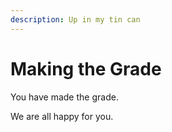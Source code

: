 ```yaml
---
description: Up in my tin can
---
```


# Making the Grade

You have made the grade.

We are all happy for you.

